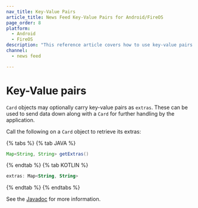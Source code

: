 ```yaml
---
nav_title: Key-Value Pairs
article_title: News Feed Key-Value Pairs for Android/FireOS
page_order: 8
platform: 
  - Android
  - FireOS
description: "This reference article covers how to use key-value pairs in your News Feed for your Android application."
channel:
  - news feed

---
```


# Key-Value pairs

`Card` objects may optionally carry key-value pairs as `extras`. These can be used to send data down along with a `Card` for further handling by the application.

Call the following on a `Card` object to retrieve its extras:

{% tabs %}
{% tab JAVA %}

```java
Map<String, String> getExtras()
```

{% endtab %}
{% tab KOTLIN %}

```kotlin
extras: Map<String, String>
```

{% endtab %}
{% endtabs %}

See the [Javadoc][36] for more information.

[36]: https://appboy.github.io/appboy-android-sdk/javadocs/com/appboy/models/cards/Card.html#getExtras()
